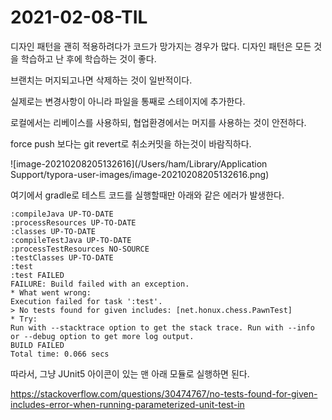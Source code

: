 # 2021-02-08-TIL

디자인 패턴을 괜히 적용하려다가 코드가 망가지는 경우가 많다. 디자인 패턴은 모든 것을 학습하고 난 후에 학습하는 것이 좋다.

브랜치는 머지되고나면 삭제하는 것이 일반적이다. 

실제로는 변경사항이 아니라 파일을 통째로 스테이지에 추가한다.

로컬에서는 리베이스를 사용하되, 협업환경에서는 머지를 사용하는 것이 안전하다.

force push 보다는 git revert로 취소커밋을 하는것이 바람직하다.



![image-20210208205132616](/Users/ham/Library/Application Support/typora-user-images/image-20210208205132616.png)

여기에서 gradle로 테스트 코드를 실행할때만 아래와 같은 에러가 발생한다.

```
:compileJava UP-TO-DATE
:processResources UP-TO-DATE
:classes UP-TO-DATE
:compileTestJava UP-TO-DATE
:processTestResources NO-SOURCE
:testClasses UP-TO-DATE
:test
:test FAILED
FAILURE: Build failed with an exception.
* What went wrong:
Execution failed for task ':test'.
> No tests found for given includes: [net.honux.chess.PawnTest]
* Try:
Run with --stacktrace option to get the stack trace. Run with --info or --debug option to get more log output.
BUILD FAILED
Total time: 0.066 secs
```

따라서, 그냥 JUnit5 아이콘이 있는 맨 아래 모듈로 실행하면 된다.

https://stackoverflow.com/questions/30474767/no-tests-found-for-given-includes-error-when-running-parameterized-unit-test-in

